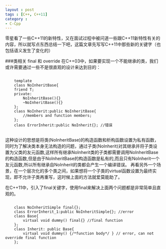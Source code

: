 ```yaml
---
layout : post
tags : [C++, C++11]
category :
- C-Cpp
---
```


零星看了一些C++11的新特性，又在面试过程中被问道一些跟C++11新特性有关的内容，所以就写点东西总结一下吧，这篇文章先写写C++11中那些新的关键字（也包括语义发生了变化的）

###类相关
final 和 override
在C++03中，如果要实现一个不能继承的类，我们或许需要通过一些不是很直观的设计来达到目的：
<pre>
<code class="cpp">
    template<class T>
    class NoInheritBase{
    friend T; 
    private:
        NoInheritBase(){}
        ~NoInheritBase(){}
    };
    class NoInherit:public NoInheritBase<NoInherit>{
        //members and function members;
    };
    class ErrorInherit:public NoInherit{}; //错误
</code>
</pre>

这种设计的思想是将类(NoInheritBase)的构造函数和析构函数设置为私有函数，同时为了解决类本身无法构造的问题，通过子类(NoInherit)对其继承并将子类设置为父类的友元函数,这样所有继承NoInherit类的子类都需要调用NoInheritBase的构造函数,但是由于NoInheritBase的构造函数是私有的,而且只有NoInherit一个友元函数,所以所有继承自NoInherit的类都会产生一个编译错误。
再看另外一个场景，在一个层次化的多个类之间，如果想将一个子类的virtual函数设置为最终实现，即不允许子类再重写，这时候上面的方法就爱莫能助了。

在C++11中，引入了final关键字，使用final来解决上面两个问题都是非常简单且直观的。

<pre>
<code class="cpp">
    class NoInheritSimple final{};
    class ErrorInherit_1:public NoInheritSimple{}; //error
    class Base{
        virtual void dummy() final{} //final function
    };
    class Inherit: public Base{
        virtual void dummy() {/*function body*/ } // error, can not override final function
    };
</code>
</pre>

